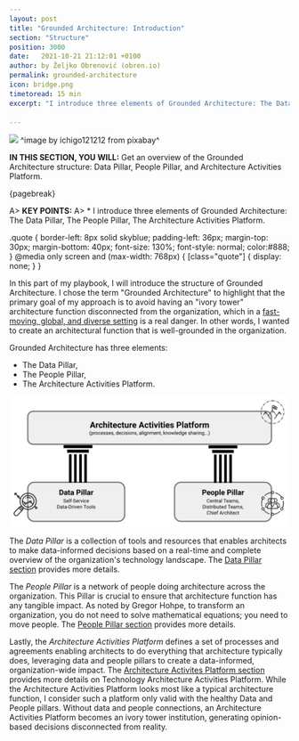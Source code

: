 ```yaml
---
layout: post
title: "Grounded Architecture: Introduction"
section: "Structure"
position: 3000
date:   2021-10-21 21:12:01 +0100
author: by Željko Obrenović (obren.io)
permalink: grounded-architecture
icon: bridge.png
timetoread: 15 min
excerpt: "I introduce three elements of Grounded Architecture: The Data Pillar, The People Pillar, The Architecture Activities Platform."

---
```


![](assets/images/arch/buildings-205986_1920.jpg)
^image by ichigo121212 from pixabay^

**IN THIS SECTION, YOU WILL:** Get an overview of the Grounded Architecture structure: Data Pillar, People Pillar, and Architecture Activities Platform.

{pagebreak}

A> **KEY POINTS:**
A> * I introduce three elements of Grounded Architecture: The Data Pillar, The People Pillar, The Architecture Activities Platform.

 .quote {
     border-left: 8px solid skyblue;
     padding-left: 36px;
     margin-top: 30px;
     margin-bottom: 40px;
     font-size: 130%;
     font-style: normal;
     color:#888;
 }
    @media only screen and (max-width: 768px) {
        [class="quote"] {
            display: none;
        }
    }

In this part of my playbook, I will introduce the structure of Grounded Architecture. I chose the term "Grounded Architecture" to highlight that the primary goal of my approach is to avoid having an "ivory tower" architecture function disconnected from the organization, which in a [fast-moving, global, and diverse setting](#context) is a real danger. In other words, I wanted to create an architectural function that is well-grounded in the organization.

Grounded Architecture has three elements:
* The Data Pillar,
* The People Pillar,
* The Architecture Activities Platform.

![](assets/images/model.png)

The *Data Pillar* is a collection of tools and resources that enables architects to make data-informed decisions based on a real-time and complete overview of the organization's technology landscape. The [Data Pillar section](#data) provides more details.

The *People Pillar* is a network of people doing architecture across the organization. This Pillar is crucial to ensure that architecture function has any tangible impact. As noted by Gregor Hohpe, to transform an organization, you do not need to solve mathematical equations; you need to move people. The [People Pillar section](#people) provides more details.

Lastly, the *Architecture Activities Platform* defines a set of processes and agreements enabling architects to do everything that architecture typically does, leveraging data and people pillars to create a data-informed, organization-wide impact. The [Architecture Activites Platform section](#activities-platform) provides more details on Technology Architecture Activities Platform. While the Architecture Activities Platform looks most like a typical architecture function, I consider such a platform only valid with the healthy Data and People pillars. Without data and people connections, an Architecture Activities Platform becomes an ivory tower institution, generating opinion-based decisions disconnected from reality.
